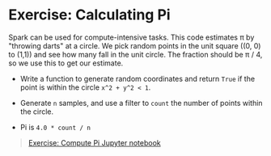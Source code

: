 # Exercise: Calculating Pi

Spark can be used for compute-intensive tasks. This code estimates π by
"throwing darts" at a circle. We pick random points in the unit square
((0, 0) to (1,1)) and see how many fall in the unit circle.
The fraction should be π / 4, so we use this to get our estimate.

* Write a function to generate random coordinates and return `True` if the point
is within the circle `x^2 + y^2 < 1`.

* Generate `n` samples, and use a filter to `count` the number of points within
the circle.

* Pi is `4.0 * count / n`

> [Exercise: Compute Pi Jupyter notebook](pi-exercise.ipynb)

<!--
> [Solution for Pi Jupyter notebooks](pi.ipynb)
-->

